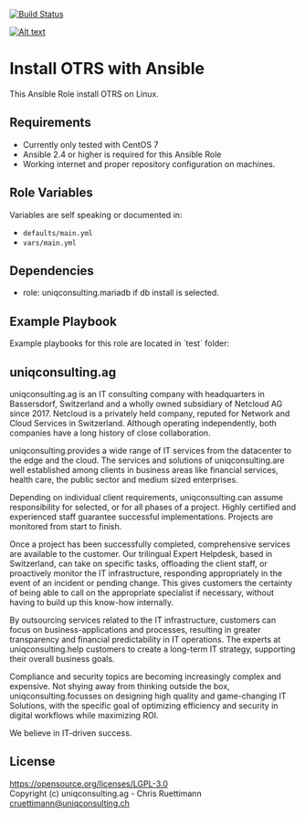 [![Build Status](https://travis-ci.org/uniqconsulting.ag/ansible.otrs.svg?branch=master)](https://travis-ci.org/uniqconsulting.ag/ansible.otrs)

[![Alt text](https://www.uniqconsulting.ch/images/logo.png)](https://www.uniqconsulting.ch/)

Install OTRS with Ansible
=================

This Ansible Role install OTRS on Linux.

Requirements
------------

* Currently only tested with CentOS 7
* Ansible 2.4 or higher is required for this Ansible Role
* Working internet and proper repository configuration on machines.

Role Variables
--------------
Variables are self speaking or documented in:   
* `defaults/main.yml`
* `vars/main.yml`

Dependencies
------------

* role: uniqconsulting.mariadb if db install is selected.

Example Playbook
----------------

Example playbooks for this role are located in ´test´ folder:

uniqconsulting.ag
-----------------

uniqconsulting.ag is an IT consulting company with headquarters in Bassersdorf, Switzerland and a wholly owned subsidiary of Netcloud AG since 2017.
Netcloud is a privately held company, reputed for Network and Cloud Services in Switzerland. Although operating independently, both companies have a long history of close collaboration.

uniqconsulting.provides a wide range of IT services from the datacenter to the edge and the cloud. The services and solutions of uniqconsulting.are well established among clients in business areas like financial services, health care, the public sector and medium sized enterprises.

Depending on individual client requirements, uniqconsulting.can assume responsibility for selected, or for all phases of a project. Highly certified and experienced staff guarantee successful implementations. Projects are monitored from start to finish. 

Once a project has been successfully completed, comprehensive services are available to the customer. Our trilingual Expert Helpdesk, based in Switzerland, can take on specific tasks, offloading the client staff, or proactively monitor the IT infrastructure, responding appropriately in the event of an incident or pending change. This gives customers the certainty of being able to call on the appropriate specialist if necessary, without having to build up this know-how internally.

By outsourcing services related to the IT infrastructure, customers can focus on business-applications and processes, resulting in greater transparency and financial predictability in IT operations. The experts at uniqconsulting.help customers to create a long-term IT strategy, supporting their overall business goals.

Compliance and security topics are becoming increasingly complex and expensive. Not shying away from thinking outside the box, uniqconsulting.focusses on designing high quality and game-changing IT Solutions, with the specific goal of optimizing efficiency and security in digital workflows while maximizing ROI.

We believe in IT-driven success.

License
--------------
https://opensource.org/licenses/LGPL-3.0    
Copyright (c) uniqconsulting.ag - Chris Ruettimann <cruettimann@uniqconsulting.ch>
